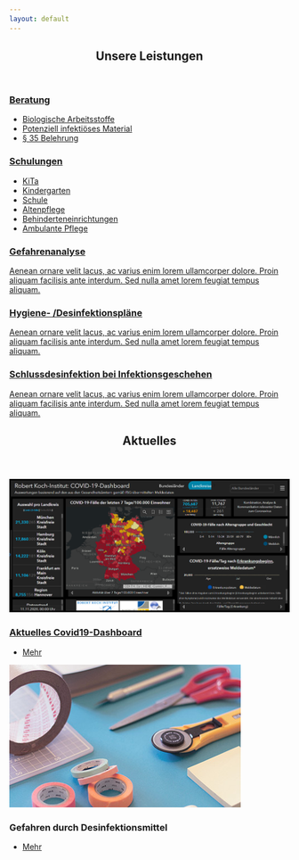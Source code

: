 ```yaml
---
layout: default
---
```


<!-- Section -->
<section>
	<header class="major">
		<h2>Unsere Leistungen</h2>
	</header>
	<div class="features">
		<article>
			<span class="icon fa-diamond"></span>
			<a href="beratung.html"><div class="content">
				<h3>Beratung</h3>
				<ul>
					<li>Biologische Arbeitsstoffe</li>
					<li>Potenziell infektiöses Material</li>
					<li>§ 35 Belehrung</li>
				</ul>
			</div></a>
		</article>
		<article>
			<span class="icon fa-paper-plane"></span>
			<a href="schulung.html"><div class="content">
				<h3>Schulungen</h3>
				<ul>
                <li>KiTa</li>
                <li>Kindergarten</li>
                <li>Schule</li>
                <li>Altenpflege</li>
                <li>Behinderteneinrichtungen</li>
                <li>Ambulante Pflege</li>
              </ul>
			</div></a>
		</article>
		<article>
			<span class="icon fa-rocket"></span>
			<a href="gefahrenanalyse.html"><div class="content">
				<h3>Gefahrenanalyse</h3>
				<p>Aenean ornare velit lacus, ac varius enim lorem ullamcorper dolore. Proin aliquam facilisis ante interdum. Sed nulla amet lorem feugiat tempus aliquam.</p>
			</div></a>
		</article>
		<article>
			<span class="icon fa-signal"></span>
			<a href="plan.html"><div class="content">
				<h3>Hygiene- /Desinfektionspläne</h3>
				<p>Aenean ornare velit lacus, ac varius enim lorem ullamcorper dolore. Proin aliquam facilisis ante interdum. Sed nulla amet lorem feugiat tempus aliquam.</p>
			</div></a>
		</article>
		<article>
			<span class="icon fa-signal"></span>
			<a href="schlussdesinfektion.html"><div class="content">
				<h3>Schlussdesinfektion bei Infektionsgeschehen</h3>
				<p>Aenean ornare velit lacus, ac varius enim lorem ullamcorper dolore. Proin aliquam facilisis ante interdum. Sed nulla amet lorem feugiat tempus aliquam.</p>
			</div></a>
		</article>
	</div>
</section>

<!-- Section -->
<section>
	<header class="major">
		<h2>Aktuelles</h2>
	</header>
	<div class="posts">
		<article>
			<a href="https://experience.arcgis.com/experience/478220a4c454480e823b17327b2bf1d4" class="image"><img src="assets/images/20201111_rki_dashboard.png" alt="RKI-Dashboard" /></a>
			<a href="https://experience.arcgis.com/experience/478220a4c454480e823b17327b2bf1d4" target="_blank"><h3>Aktuelles Covid19-Dashboard</h3></a>
			<ul class="actions">
				<li><a href="https://experience.arcgis.com/experience/478220a4c454480e823b17327b2bf1d4" class="button">Mehr</a></li>
			</ul>
		</article>
		<article>
			<a href="https://www.fitbook.de/health/so-schaedlich-ist-desinfektionsgel-fuer-die-gesundheit" class="image"><img src="assets/images/pic02.jpg" alt="gefahren durch desinfektionsmittel" /></a>
			<h3>Gefahren durch Desinfektionsmittel</h3>
			<ul class="actions">
				<li><a href="https://www.fitbook.de/health/so-schaedlich-ist-desinfektionsgel-fuer-die-gesundheit" class="button">Mehr</a></li>
			</ul>
		</article>
	</div>
</section>
